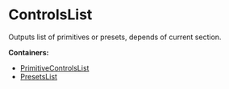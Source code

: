# ControlsList

Outputs list of primitives or presets, depends of current section.

__Containers:__
* [PrimitiveControlsList](#primitivecontrolslist)
* [PresetsList](#presetslist)
